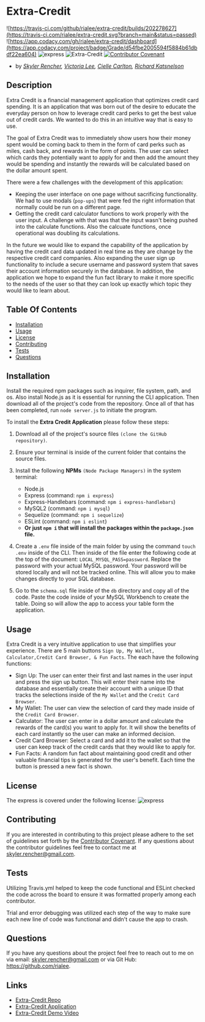 # Extra-Credit
   ![https://travis-ci.com/github/rialee/extra-credit/builds/202278627](https://travis-ci.com/rialee/extra-credit.svg?branch=main&status=passed)
   ![https://app.codacy.com/gh/rialee/extra-credit/dashboard](https://app.codacy.com/project/badge/Grade/d54fbe2005594f5884b61dbdf22ea604)
  ![express](https://img.shields.io/npm/l/express)
  ![Extra-Credit](https://img.shields.io/github/languages/top/rialee/extra-credit)
  [![Contributor Covenant](https://img.shields.io/badge/Contributor%20Covenant-v2.0%20adopted-ff69b4.svg)](code_of_conduct.md)

  - by *[Skyler Rencher](https://github.com/skycode20), [Victoria Lee](https://github.com/rialee), [Cielle Carlton](https://github.com/ciellecarlton), [Richard Katsnelson](https://github.com/COUCHPUMA)*
  
  ## Description    

  Extra Credit is a financial management application that optimizes credit card spending. It is an application that was born out of the desire to educate the everyday person on how to leverage credit card perks to get the best value out of credit cards. We wanted to do this in an intuitive way that is easy to use.

  The goal of Extra Credit was to immediately show users how their money spent would be coming back to them in the form of card perks such as miles, cash back, and rewards in the form of points. The user can select which cards they potentially want to apply for and then add the amount they would be spending and instantly the rewards will be calculated based on the dollar amount spent. 

  There were a few challenges with the development of this application:
  * Keeping the user interface on one page without sacrificing functionality. We had to use modals (`pop-ups`) that were fed the right information that normally could be run on a different page.
  * Getting the credit card calculator functions to work properly with the user input. A challenge with that was that the input wasn't being pushed into the calculate functions. Also the calcuate functions, once operational was doubling its calculations.

  In the future we would like to expand the capability of the application by having the credit card data updated in real time as they are change by the respective credit card companies. Also expanding the user sign up functionality to include a secure username and password system that saves their account information securely in the database. In addition, the application we hope to expand the fun fact library to make it more specific to the needs of the user so that they can look up exactly which topic they would like to learn about.

  ## Table Of Contents    

  * [Installation](#installation)
  * [Usage](#usage)
  * [License](#license)
  * [Contributing](#contributing)
  * [Tests](#tests)
  * [Questions](#questions)
  
  ## Installation    

   Install the required npm packages such as inquirer, file system, path, and os. Also install Node.js as it is essential for running the CLI application. Then download all of the project's code from the repository. Once all of that has been completed, run ```node server.js``` to initiate the program.

  To install the **Extra Credit Application** please follow these steps:

  1. Download all of the project's source files `(clone the GitHub repository)`.
  2. Ensure your terminal is inside of the current folder that contains the source files.
  3. Install the following **NPMs** `(Node Package Managers)` in the system terminal:
        * Node.js
        * Express (command: ```npm i express```)
        * Express-Handlebars (command: ```npm i express-handlebars```)
        * MySQL2 (command: ```npm i mysql```)
        * Sequelize (command: ```npm i sequelize```)
        * ESLint (command: ```npm i eslint```)
        * **Or just ```npm i``` that will install the packages within the `package.json` file.**

  4. Create a `.env` file inside of the main folder by using the command `touch .env` inside of the CLI. Then inside of the file enter the following code at the top of the document: `LOCAL_MYSQL_PASS=password`. Replace the password with your actual MySQL password. Your password will be stored locally and will not be tracked online. This will allow you to make changes directly to your SQL database.

  5. Go to the `schema.sql` file inside of the `db` directory and copy all of the code. Paste the code inside of your MySQL Workbench to create the table. Doing so will allow the app to access your table form the application.

  ## Usage    

   Extra Credit is a very intuitive application to use that simplifies your experience. There are 5 main buttons `Sign Up, My Wallet, Calculator,Credit Card Browser, & Fun Facts`. The each have the following functions:
   
   * Sign Up: The user can enter their first and last names in the user input and press the sign up button. This will enter their name into the database and essentially create their account with a unique ID that tracks the selections inside of the `My Wallet` and the `Credit Card Browser`.
   * My Wallet: The user can view the selection of card they made inside of the `Credit Card Browser`.
   * Calculator: The user can enter in a dollar amount and calculate the rewards of the card(s) you want to apply for. It will show the benefits of each card instantly so the user can make an informed decision.
   * Credit Card Browser: Select a card and add it to the wallet so that the user can keep track of the credit cards that they would like to apply for.
   * Fun Facts: A random fun fact about maintaining good credit and other valuable financial tips is generated for the user's benefit. Each time the button is pressed a new fact is shown.
 
   <!-- <br>
   <p align=center>   
   <img src="Assets\img\userprompts.jpg" alt="picture of user prompts in the terminal" width= 50% height= 50%>
   <img src="Assets\img\personnelpage.jpg" alt="picture of user generated personnel page" width= 50% height= 50%>
   </p>
   <br> -->


  ## License    

  The express is covered under the following license: ![express](https://img.shields.io/npm/l/express)

  ## Contributing     

  If you are interested in contributing to this project please adhere to the set of guidelines set forth by the [Contributor Covenant](https://www.contributor-covenant.org/version/2/0/code_of_conduct/). If any questions about the contributor guidelines feel free to contact me at skyler.rencher@gmail.com.

      
  

  ## Tests    

  Utilizing Travis.yml helped to keep the code functional and ESLint checked the code across the board to ensure it was formatted properly among each contributor. 

  Trial and error debugging was utilized each step of the way to make sure each new line of code was functional and didn't cause the app to crash.

  ## Questions    

  If you have any questions about the project feel free to reach out to me on via email: skyler.rencher@gmail.com or via Git Hub: https://github.com/rialee.
  
  ## Links

  * [Extra-Credit Repo](https://github.com/rialee/extra-credit)
  * [Extra-Credit Application](https://extra-credit-app.herokuapp.com/htmlRoutes)
  * [Extra-Credit Demo Video](https://github.com/rialee/extra-credit)